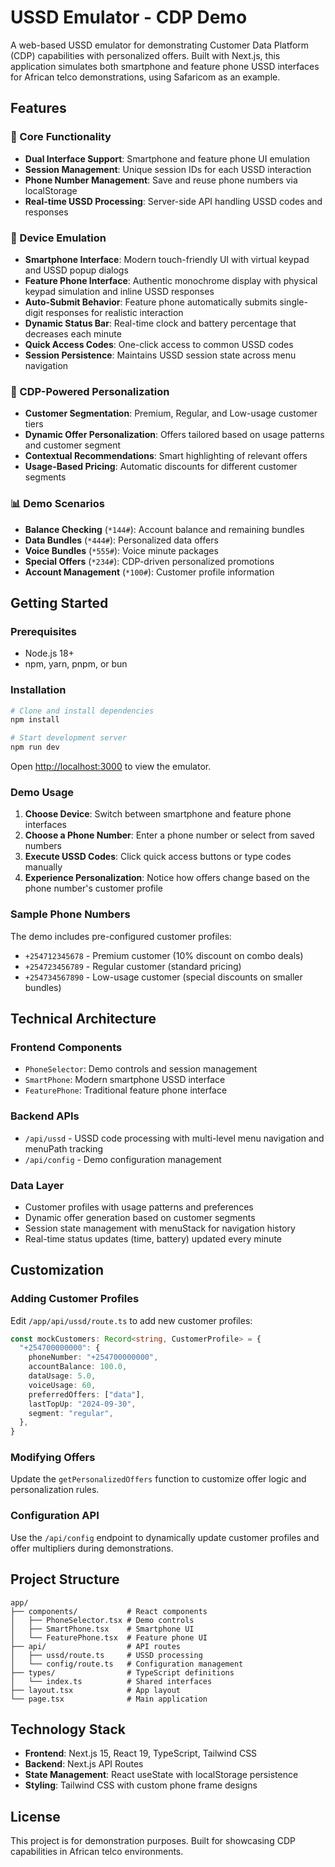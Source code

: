 # USSD Emulator - CDP Demo

A web-based USSD emulator for demonstrating Customer Data Platform (CDP) capabilities with personalized offers. Built with Next.js, this application simulates both smartphone and feature phone USSD interfaces for African telco demonstrations, using Safaricom as an example.

## Features

### 🚀 Core Functionality

- **Dual Interface Support**: Smartphone and feature phone UI emulation
- **Session Management**: Unique session IDs for each USSD interaction
- **Phone Number Management**: Save and reuse phone numbers via localStorage
- **Real-time USSD Processing**: Server-side API handling USSD codes and responses

### 📱 Device Emulation

- **Smartphone Interface**: Modern touch-friendly UI with virtual keypad and USSD popup dialogs
- **Feature Phone Interface**: Authentic monochrome display with physical keypad simulation and inline USSD responses
- **Auto-Submit Behavior**: Feature phone automatically submits single-digit responses for realistic interaction
- **Dynamic Status Bar**: Real-time clock and battery percentage that decreases each minute
- **Quick Access Codes**: One-click access to common USSD codes
- **Session Persistence**: Maintains USSD session state across menu navigation

### 🎯 CDP-Powered Personalization

- **Customer Segmentation**: Premium, Regular, and Low-usage customer tiers
- **Dynamic Offer Personalization**: Offers tailored based on usage patterns and customer segment
- **Contextual Recommendations**: Smart highlighting of relevant offers
- **Usage-Based Pricing**: Automatic discounts for different customer segments

### 📊 Demo Scenarios

- **Balance Checking** (`*144#`): Account balance and remaining bundles
- **Data Bundles** (`*444#`): Personalized data offers
- **Voice Bundles** (`*555#`): Voice minute packages
- **Special Offers** (`*234#`): CDP-driven personalized promotions
- **Account Management** (`*100#`): Customer profile information

## Getting Started

### Prerequisites

- Node.js 18+
- npm, yarn, pnpm, or bun

### Installation

```bash
# Clone and install dependencies
npm install

# Start development server
npm run dev
```

Open [http://localhost:3000](http://localhost:3000) to view the emulator.

### Demo Usage

1. **Choose Device**: Switch between smartphone and feature phone interfaces
2. **Choose a Phone Number**: Enter a phone number or select from saved numbers
3. **Execute USSD Codes**: Click quick access buttons or type codes manually
4. **Experience Personalization**: Notice how offers change based on the phone number's customer profile

### Sample Phone Numbers

The demo includes pre-configured customer profiles:

- `+254712345678` - Premium customer (10% discount on combo deals)
- `+254723456789` - Regular customer (standard pricing)
- `+254734567890` - Low-usage customer (special discounts on smaller bundles)

## Technical Architecture

### Frontend Components

- `PhoneSelector`: Demo controls and session management
- `SmartPhone`: Modern smartphone USSD interface
- `FeaturePhone`: Traditional feature phone interface

### Backend APIs

- `/api/ussd` - USSD code processing with multi-level menu navigation and menuPath tracking
- `/api/config` - Demo configuration management

### Data Layer

- Customer profiles with usage patterns and preferences
- Dynamic offer generation based on customer segments
- Session state management with menuStack for navigation history
- Real-time status updates (time, battery) updated every minute

## Customization

### Adding Customer Profiles

Edit `/app/api/ussd/route.ts` to add new customer profiles:

```typescript
const mockCustomers: Record<string, CustomerProfile> = {
  "+254700000000": {
    phoneNumber: "+254700000000",
    accountBalance: 100.0,
    dataUsage: 5.0,
    voiceUsage: 60,
    preferredOffers: ["data"],
    lastTopUp: "2024-09-30",
    segment: "regular",
  },
}
```

### Modifying Offers

Update the `getPersonalizedOffers` function to customize offer logic and personalization rules.

### Configuration API

Use the `/api/config` endpoint to dynamically update customer profiles and offer multipliers during demonstrations.

## Project Structure

```
app/
├── components/           # React components
│   ├── PhoneSelector.tsx # Demo controls
│   ├── SmartPhone.tsx    # Smartphone UI
│   └── FeaturePhone.tsx  # Feature phone UI
├── api/                  # API routes
│   ├── ussd/route.ts     # USSD processing
│   └── config/route.ts   # Configuration management
├── types/                # TypeScript definitions
│   └── index.ts          # Shared interfaces
├── layout.tsx            # App layout
└── page.tsx              # Main application
```

## Technology Stack

- **Frontend**: Next.js 15, React 19, TypeScript, Tailwind CSS
- **Backend**: Next.js API Routes
- **State Management**: React useState with localStorage persistence
- **Styling**: Tailwind CSS with custom phone frame designs

## License

This project is for demonstration purposes. Built for showcasing CDP capabilities in African telco environments.
